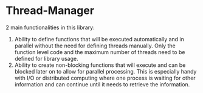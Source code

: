 # Thread-Manager

2 main functionalities in this library:

1) Ability to define functions that will be executed automatically and in parallel without the need for defining threads manually. Only the function level code and the maximum
   number of threads need to be defined for library usage.
2) Ability to create non-blocking functions that will execute and can be blocked later on to allow for parallel processing. This is especially handy with I/O or distributed computing where one process is waiting for other information and can continue until it needs to retrieve the information.  
